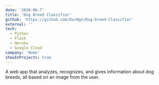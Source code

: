 ```yaml
---
date: '2020-06-7'
title: 'Dog Breed Classifier'
github: 'https://github.com/DucNgn/Dog-breed-Classifier'
external: ''
tech:
  - Python
  - Flask
  - Heroku
  - Google Cloud
company: 'Home'
showInProjects: true
---
```


A web app that analyzes, recognizes, and gives information about dog breeds, all based on an image from the user.
